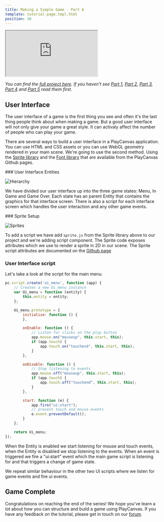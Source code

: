 ```yaml
---
title: Making a Simple Game - Part 6
template: tutorial-page.tmpl.html
position: 16
---
```


<iframe src="http://playcanv.as/p/1gDqCWa8"></iframe>

*You can find the [full project here][11]. If you haven't see [Part 1][1], [Part 2][2], [Part 3][3], [Part 4][4] and [Part 5][5] read them first.*

## User Interface

The user interface of a game is the first thing you see and often it's the last thing people think about when making a game. But a good user interface will not only give your game a great style. It can activaly affect the number of people who can play your game.

There are several ways to build a user interface in a PlayCanvas application. You can use HTML and CSS assets or you can use WebGL geometry rendered in your main scene. We're going to use the second method. Using the [Sprite library][6] and the [Font library][7] that are available from the PlayCanvas Github pages.

### User Interface Entities

![Hierarchy][9]

We have divided our user interface up into the three game states: Menu, In Game and Game Over. Each state has an parent Entity that contains the graphics for that interface screen. There is also a script for each interface screen which handles the user interaction and any other game events.

### Sprite Setup

![Sprites][10]

To add a script we have add `sprite.js` from the Sprite library above to our project and we're adding script component. The Sprite code exposes attributes which we use to render a sprite in 2D in our scene. The Sprite script attributes are documented on the [Github page][6]

### User Interface script

Let's take a look at the script for the main menu.

```javascript
pc.script.create('ui_menu', function (app) {
    // Creates a new Ui_menu instance
    var Ui_menu = function (entity) {
        this.entity = entity;
    };

    Ui_menu.prototype = {
        initialize: function () {
        },

        onEnable: function () {
            // Listen for clicks on the play button
            app.mouse.on("mouseup", this.start, this);
            if (app.touch) {
                app.touch.on("touchend", this.start, this);
            }
        },

        onDisable: function () {
            // Stop listening to events
            app.mouse.off("mouseup", this.start, this);
            if (app.touch) {
                app.touch.off("touchend", this.start, this);
            }
        },

        start: function (e) {
            app.fire("ui:start");
            // prevent touch and mouse events
            e.event.preventDefault();
        }
    };

    return Ui_menu;
});
```

When the Entity is enabled we start listening for mouse and touch events, when the Entity is disabled we stop listening to the events. When an event is triggered we fire a "ui:start" event which the main game script is listening for and that triggers a change of game state.

We repeat similar behaviour in the other two UI scripts where we listen for game events and fire ui events.

## Game Complete

Congratulations on reaching the end of the series! We hope you've learn a lot about how you can structure and build a game using PlayCanvas. If you have any feedback on the tutorial, please get in touch on our [forum][8].

[1]: /tutorials/beginner/keepyup-part-one
[2]: /tutorials/beginner/keepyup-part-two
[3]: /tutorials/beginner/keepyup-part-three
[4]: /tutorials/beginner/keepyup-part-four
[5]: /tutorials/beginner/keepyup-part-five
[6]: https://github.com/playcanvas/sprites
[7]: https://github.com/playcanvas/fonts
[8]: http://forum.playcanvas.com
[9]: /images/tutorials/beginner/keepyup-part-six/ui-hierarchy.jpg
[10]: /images/tutorials/beginner/keepyup-part-six/sprite-setup.jpg
[11]: https://playcanvas.com/project/362703/overview/sample-game-keepy-up
